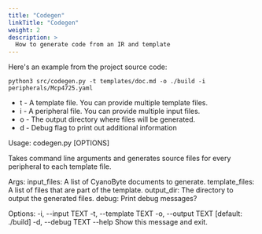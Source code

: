 ```yaml
---
title: "Codegen"
linkTitle: "Codegen"
weight: 2
description: >
  How to generate code from an IR and template
---
```


Here's an example from the project source code:

`python3 src/codegen.py -t templates/doc.md -o ./build -i peripherals/Mcp4725.yaml`

- t - A template file. You can provide multiple template files.
- i - A peripheral file. You can provide multiple input files.
- o - The output directory where files will be generated.
- d - Debug flag to print out additional information

Usage: codegen.py [OPTIONS]

  Takes command line arguments and generates source files for every
  peripheral to each template file.

  Args:     input_files: A list of CyanoByte documents to generate.
  template_files: A list of files that are part of the template.
  output_dir: The directory to output the generated files.     debug: Print
  debug messages?

Options:
  -i, --input TEXT
  -t, --template TEXT
  -o, --output TEXT    [default: ./build]
  -d, --debug TEXT
  --help               Show this message and exit.
